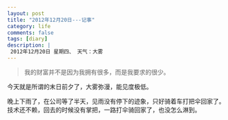 ```yaml
---
layout: post
title: "2012年12月20日---记事"
category: life
comments: false
tags: [diary]
description: |
 2012年12月20日 星期四、 天气：大雾
---
```


> ​我的财富并不是因为我拥有很多，而是我要求的很少。

今天就是所谓的末日前夕了，大雾弥漫，能见度极低。

晚上下雨了，在公司等了半天，见雨没有停下的迹象，只好骑着车打把伞回家了。技术还不赖，回去的时候没有掌把，一路打伞骑回家了，也没怎么淋到。
